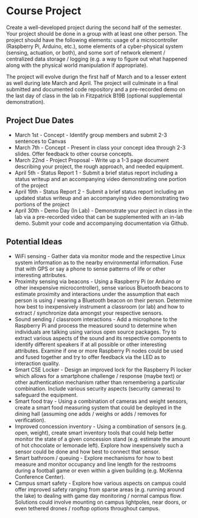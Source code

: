 # Course Project

Create a well-developed project during the second half of the semester.  Your project should be done in a group with at least one other person.  The project should have the following elements: usage of a microcontroller (Raspberry Pi, Arduino, etc.), some elements of a cyber-physical system (sensing, actuation, or both), and some sort of network element / centralized data storage / logging (e.g. a way to figure out what happened along with the physical world manipulation if appropriate).

The project will evolve durign the first half of March and to a lesser extent as well during late March and April.  The project will culminate in a final submitted and documented code repository and a pre-recorded demo on the last day of class in the lab in Fitzpatrick B19B (optional supplemental demonstration). 

## Project Due Dates

* March 1st - Concept - Identify group members and submit 2-3 sentences to Canvas
* March 7th - Concept - Present in class your concept idea through 2-3 slides. Offer feedback to other course concepts.
* March 22nd - Project Proposal - Write up a 1-3 page document describing your project, the rough approach, and needed equipment.
* April 5th - Status Report 1 - Submit a brief status report including a status writeup and an accompanying video demonstrating one portion of the project
* April 19th - Status Report 2 - Submit a brief status report including an updated status writeup and an accompanying video demonstrating two portions of the project
* April 30th - Demo Day (In Lab) - Demonstrate your project in class in the lab via a pre-recorded video that can be supplemented with an in-lab demo. Submit your code and accompanying documentation via Github.  

## Potential Ideas

* WiFi sensing - Gather data via monitor mode and the respective Linux system information as to the nearby environmental information.  Fuse that with GPS or say a phone to sense patterns of life or other interesting attributes.
* Proximity sensing via beacons - Using a Raspberry Pi (or Arduino or other inexpensive microcontroller), sense various Bluetooth beacons to estimate proximity and interactions under the assumption that each person is using / wearing a Bluetooth beacon on their person.  Determine how best to inexpensively instrument a classroom (or lab) and how to extract / synchronize data amongst your respective sensors.  
* Sound sending / classroom interactions - Add a microphone to the Raspberry Pi and process the measured sound to determine when individuals are talking using various open source packages.  Try to extract various aspects of the sound and its respective components to identify different speakers if at all possible or other interesting attributes.  Examine if one or more Raspberry Pi nodes could be used and fused together and try to offer feedback via the LED as to interaction quality.
* Smart CSE Locker - Design an improved lock for the Raspberry Pi locker which allows for a smartphone challenge / response (maybe text) or other authentication mechanism rather than remembering a particular combination.  Include various security aspects (security cameras) to safeguard the equipment.  
* Smart food tray - Using a combination of cameras and weight sensors, create a smart food measuring system that could be deployed in the dining hall (assuming one adds / weighs or adds / removes for verification).
* Improved concession inventory - Using a combination of sensors (e.g. open, weight), create smart inventory tools that could help better monitor the state of a given concession stand (e.g. estimate the amount of hot chocolate or lemonade left).  Explore how inexpensively such a sensor could be done and how best to connect that sensor.  
* Smart bathroom / queuing - Explore mechanisms for how to best measure and monitor occupancy and line length for the restrooms during a football game or even within a given building (e.g. McKenna Conference Center).  
* Campus smart safety - Explore how various aspects on campus could offer improved safety ranging from sparse areas (e.g. running around the lake) to dealing with game day monitoring / normal campus flow.  Solutions could involve mounting on campus lightpoles, near doors, or even tethered drones / rooftop options throughout campus.  
